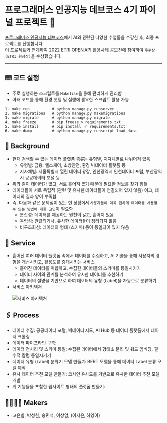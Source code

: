 # 프로그래머스 인공지능 데브코스 4기 파이널 프로젝트 📌

[프로그래머스 인공지능 데브코스](https://school.programmers.co.kr/learn/courses/16276/16276-5%EA%B8%B0-k-digital-training-%ED%94%84%EB%A1%9C%EA%B7%B8%EB%9E%98%EB%A8%B8%EC%8A%A4-%EC%9D%B8%EA%B3%B5%EC%A7%80%EB%8A%A5-%EB%8D%B0%EB%B8%8C-%EC%BD%94%EC%8A%A4)에서 AI와 관련된 다양한 수업들을 수강한 후, 최종 프로젝트를 진행합니다. <br/>
이 프로젝트와 연계하여 [2022 ETRI OPEN API 활용사례 공모전](https://aiopen.etri.re.kr/viewNotice?id=106)에 참여하여 `우수상 (ETRI 원장상)`을 수상했습니다.

---

## ⌨️  코드 실행
- 주로 실행하는 스크립트를 `Makefile`을 통해 편리하게 관리함
- 아래 코드를 통해 환경 셋팅 및 실행에 필요한 스크립트 활용 가능

```
1. make run          # python manage.py runserver
2. make migrations   # python manage.py makemigrations
3. make migrate      # python manage.py migrate
4. make freeze       # pip freeze > requirements.txt
5. make install      # pip install -r requirements.txt
6. make dump         # python manage.py runscript load_data
```

## 🧭  Background
- 현재 검색할 수 있는 데이터 플랫폼 종류는 유형별, 지자체별로 나뉘어져 있음
  - 유형별: 금융, 헬스케어, 소방안전, 환경 빅데이터 플랫폼 등
  - 지자체별: 서울특별시 열린 데이터 광장, 인천광역시 인천데이터 포털, 부산광역시 공공데이터 포털 등
- 위와 같이 데이터가 많고, 서로 흩어져 있기 때문에 필요한 정보를 찾기 힘듦
- 데이터들이 서로 독립적 (관련 및 유사한 데이터들이 연결되어 있지 않음) 이고, 데이터의 질과 양이 부족함
- 즉, 다음과 같은 문제점이 있는 현 상황에서 `사용자들이 더욱 편하게 데이터를 사용할 수 있는 방법에 대한 고민`이 필요함
  - 분산성: 데이터를 제공하는 원천이 많고, 흩어져 있음
  - 독립성: 관련되거나, 유사한 데이터들이 정리되지 않음
  - 비구조화성: 데이터의 형태 (스키마) 등이 통일되어 있지 않음
  
## 🎁  Service
- 흩어진 여러 데이터 플랫폼 속에서 데이터를 수집하고, AI 기술을 통해 사용자의 경험을 개선시키고, 활용도를 증대시키는 서비스
  - 흩어진 데이터를 취합하고, 수집한 데이터들의 스키마를 통일시키기
  - 데이터 사이의 관계를 분석하여 유사한 데이터를 추천하기
  - 데이터의 설명을 기반으로 하여 데이터의 유형 (Label)을 자동으로 분류하기
- 서비스 아키텍쳐 <br/><br/>
![서비스 아키텍쳐](https://github.com/Paul-scpark/Data-planet/blob/main/apps/static/img/architecture.png)
  
## 🖇  Process
- 데이터 수집: 공공데이터 포털, 빅데이터 지도, AI Hub 등 데이터 플랫폼에서 데이터 크롤링
- 데이터 파이프라인 구축:
- 데이터 전처리 및 스키마 통일: 수집된 데이터에서 형태소 분리 및 워드 임베딩, 필수적 칼럼 통일시키기
- 데이터 유형 (Label) 분류기 모델 만들기: BERT 모델을 통해 데이터 Label 분류 모델 제작
- 유사 데이터 추천 모델 만들기: 코사인 유사도를 기반으로 유사한 데이터 추천 모델 개발
- 위 기능들을 포함한 웹사이트 형태의 플랫폼 만들기: 

## 👨‍👩‍👧‍👦  Makers
- 고은별, 박성찬, 송민석, 이상암, (이지윤, 하영아)


